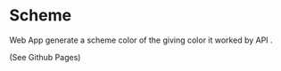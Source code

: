 # Scheme
Web App  generate a scheme color of the giving color 
it worked by API .

(See Github Pages)
